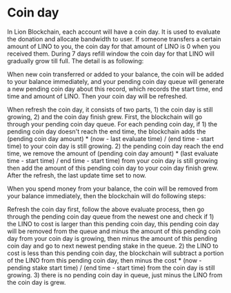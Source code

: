 # Coin day

In Lion Blockchain, each account will have a coin day. It is used to evaluate the donation and allocate bandwidth to user. If someone transfers a certain amount of LINO to you, the coin day for that amount of LINO is 0 when you received them. During 7 days refill window the coin day for that LINO will gradually grow till full. The detail is as following:

When new coin transferred or added to your balance, the coin will be added to your balance immediately, and your pending coin day queue will generate a new pending coin day about this record, which records the start time, end time and amount of LINO. Then your coin day will be refreshed.

When refresh the coin day, it consists of two parts, 1) the coin day is still growing, 2) and the coin day finish grew. First, the blockchain will go through your pending coin day queue. For each pending coin day, if 1) the pending coin day doesn't reach the end time, the blockchain adds the (pending coin day amount) * (now - last evaluate time) / (end time - start time) to your coin day is still growing. 2) the pending coin day reach the end time, we remove the amount of (pending coin day amount) * (last evaluate time - start time) / end time - start time) from your coin day is still growing then add the amount of this pending coin day to your coin day finish grew. After the refresh, the last update time set to now.

When you spend money from your balance, the coin will be removed from your balance immediately, then the blockchain will do following steps:

Refresh the coin day first, follow the above evaluate process, then go through the pending coin day queue from the newest one and check if 1) the LINO to cost is larger than this pending coin day, this pending coin day will be removed from the queue and minus the amount of this pending coin day from your coin day is growing, then minus the amount of this pending coin day and go to next newest pending stake in the queue. 2) the LINO to cost is less than this pending coin day, the blockchain will subtract a portion of the LINO from this pending coin day, then minus the cost * (now - pending stake start time) / (end time - start time) from the coin day is still growing. 3) there is no pending coin day in queue, just minus the LINO from the coin day is grew.


